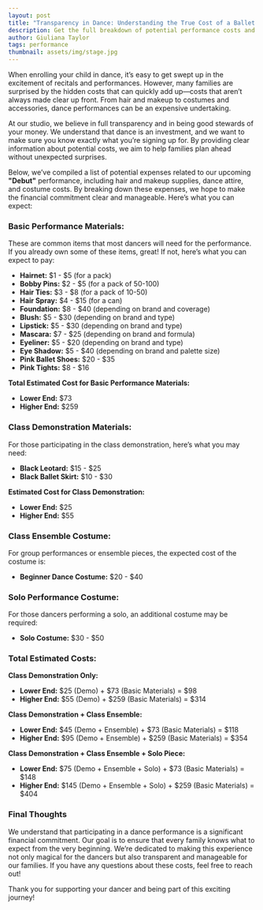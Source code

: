 ```yaml
---
layout: post
title: "Transparency in Dance: Understanding the True Cost of a Ballet Performance"
description: Get the full breakdown of potential performance costs and how we ensure transparency for our families in our upcoming 'Debut' ballet.
author: Giuliana Taylor
tags: performance
thumbnail: assets/img/stage.jpg
---
```


When enrolling your child in dance, it’s easy to get swept up in the excitement of recitals and performances. However, many families are surprised by the hidden costs that can quickly add up—costs that aren’t always made clear up front. From hair and makeup to costumes and accessories, dance performances can be an expensive undertaking.

At our studio, we believe in full transparency and in being good stewards of your money. We understand that dance is an investment, and we want to make sure you know exactly what you’re signing up for. By providing clear information about potential costs, we aim to help families plan ahead without unexpected surprises.

Below, we’ve compiled a list of potential expenses related to our upcoming **"Debut"** performance, including hair and makeup supplies, dance attire, and costume costs. By breaking down these expenses, we hope to make the financial commitment clear and manageable. Here’s what you can expect:

### **Basic Performance Materials:**
These are common items that most dancers will need for the performance. If you already own some of these items, great! If not, here’s what you can expect to pay:

- **Hairnet:** $1 - $5 (for a pack)
- **Bobby Pins:** $2 - $5 (for a pack of 50-100)
- **Hair Ties:** $3 - $8 (for a pack of 10-50)
- **Hair Spray:** $4 - $15 (for a can)
- **Foundation:** $8 - $40 (depending on brand and coverage)
- **Blush:** $5 - $30 (depending on brand and type)
- **Lipstick:** $5 - $30 (depending on brand and type)
- **Mascara:** $7 - $25 (depending on brand and formula)
- **Eyeliner:** $5 - $20 (depending on brand and type)
- **Eye Shadow:** $5 - $40 (depending on brand and palette size)
- **Pink Ballet Shoes:** $20 - $35
- **Pink Tights:** $8 - $16

**Total Estimated Cost for Basic Performance Materials:**
- **Lower End:** $73
- **Higher End:** $259

### **Class Demonstration Materials:**
For those participating in the class demonstration, here’s what you may need:

- **Black Leotard:** $15 - $25
- **Black Ballet Skirt:** $10 - $30

**Estimated Cost for Class Demonstration:**
- **Lower End:** $25
- **Higher End:** $55

### **Class Ensemble Costume:**
For group performances or ensemble pieces, the expected cost of the costume is:

- **Beginner Dance Costume:** $20 - $40

### **Solo Performance Costume:**
For those dancers performing a solo, an additional costume may be required:

- **Solo Costume:** $30 - $50

### **Total Estimated Costs:**
**Class Demonstration Only:**
- **Lower End:** $25 (Demo) + $73 (Basic Materials) = $98
- **Higher End:** $55 (Demo) + $259 (Basic Materials) = $314

**Class Demonstration + Class Ensemble:**
- **Lower End:** $45 (Demo + Ensemble) + $73 (Basic Materials) = $118
- **Higher End:** $95 (Demo + Ensemble) + $259 (Basic Materials) = $354

**Class Demonstration + Class Ensemble + Solo Piece:**
- **Lower End:** $75 (Demo + Ensemble + Solo) + $73 (Basic Materials) = $148
- **Higher End:** $145 (Demo + Ensemble + Solo) + $259 (Basic Materials) = $404

### **Final Thoughts**
We understand that participating in a dance performance is a significant financial commitment. Our goal is to ensure that every family knows what to expect from the very beginning. We’re dedicated to making this experience not only magical for the dancers but also transparent and manageable for our families. If you have any questions about these costs, feel free to reach out!

Thank you for supporting your dancer and being part of this exciting journey!
